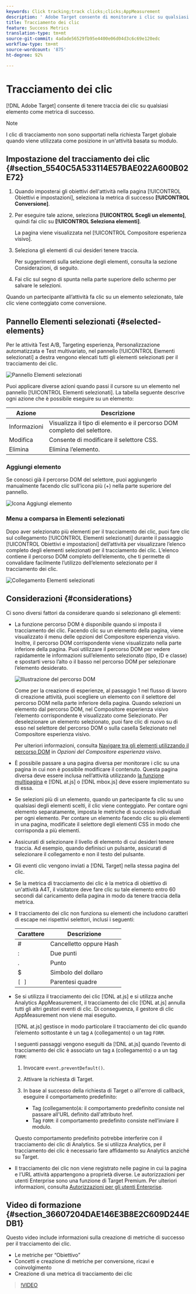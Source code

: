 ```yaml
---
keywords: Click tracking;track clicks;clicks;AppMeasurement
description: ' Adobe Target consente di monitorare i clic su qualsiasi elemento come metrica di successo.'
title: Tracciamento dei clic
feature: Success Metrics
translation-type: tm+mt
source-git-commit: 4adade56529fb95e4400e06d04d3c6c69e120edc
workflow-type: tm+mt
source-wordcount: '875'
ht-degree: 92%

---
```



# Tracciamento dei clic

[!DNL Adobe Target] consente di tenere traccia dei clic su qualsiasi elemento come metrica di successo.

>[!NOTE]
>
>I clic di tracciamento non sono supportati nella richiesta Target globale quando viene utilizzata come posizione in un&#39;attività basata su modulo.

## Impostazione del tracciamento dei clic {#section_5540C5A533114E57BAE022A600B02E72}

1. Quando imposterai gli obiettivi dell&#39;attività nella pagina [!UICONTROL Obiettivi e impostazioni], seleziona la metrica di successo **[!UICONTROL Conversione]**.
1. Per eseguire tale azione, seleziona **[!UICONTROL Scegli un elemento]**, quindi fai clic su **[!UICONTROL Seleziona elementi]**.

   La pagina viene visualizzata nel [!UICONTROL Compositore esperienza visivo].

1. Seleziona gli elementi di cui desideri tenere traccia.

   Per suggerimenti sulla selezione degli elementi, consulta la sezione Considerazioni, di seguito.

1. Fai clic sul segno di spunta nella parte superiore dello schermo per salvare le selezioni.

Quando un partecipante all’attività fa clic su un elemento selezionato, tale clic viene conteggiato come conversione.

## Pannello Elementi selezionati {#selected-elements}

Per le attività Test A/B, Targeting esperienza, Personalizzazione automatizzata e Test multivariato, nel pannello [!UICONTROL Elementi selezionati] a destra vengono elencati tutti gli elementi selezionati per il tracciamento dei clic.

![Pannello Elementi selezionati](/help/c-activities/r-success-metrics/assets/selected-elements.png)

Puoi applicare diverse azioni quando passi il cursore su un elemento nel pannello [!UICONTROL Elementi selezionati]. La tabella seguente descrive ogni azione che è possibile eseguire su un elemento:

| Azione | Descrizione |
| --- | --- |
| Informazioni | Visualizza il tipo di elemento e il percorso DOM completo del selettore. |
| Modifica | Consente di modificare il selettore CSS. |
| Elimina | Elimina l’elemento. |

### Aggiungi elemento

Se conosci già il percorso DOM del selettore, puoi aggiungerlo manualmente facendo clic sull’icona più (+) nella parte superiore del pannello.

![Icona Aggiungi elemento](/help/c-activities/r-success-metrics/assets/add-element.png)

### Menu a comparsa in Elementi selezionati

Dopo aver selezionato più elementi per il tracciamento dei clic, puoi fare clic sul collegamento [!UICONTROL Elementi selezionati] durante il passaggio [!UICONTROL Obiettivi e impostazioni] dell’attività per visualizzare l’elenco completo degli elementi selezionati per il tracciamento dei clic. L’elenco contiene il percorso DOM completo dell’elemento, che ti permette di convalidare facilmente l’utilizzo dell’elemento selezionato per il tracciamento dei clic.

![Collegamento Elementi selezionati](/help/c-activities/r-success-metrics/assets/elements-selected-link.png)

## Considerazioni {#considerations}

Ci sono diversi fattori da considerare quando si selezionano gli elementi:

* La funzione percorso DOM è disponibile quando si imposta il tracciamento dei clic. Facendo clic su un elemento della pagina, viene visualizzato il menu delle opzioni del Compositore esperienza visivo. Inoltre, il percorso DOM corrispondente viene visualizzato nella parte inferiore della pagina. Puoi utilizzare il percorso DOM per vedere rapidamente le informazioni sull’elemento selezionato (tipo, ID e classe) e spostarti verso l’alto o il basso nel percorso DOM per selezionare l’elemento desiderato.

   ![Illustrazione del percorso DOM](/help/c-activities/r-success-metrics/assets/click-tracking-dom.png)

   Come per la creazione di esperienze, al passaggio 1 nel flusso di lavoro di creazione attività, puoi scegliere un elemento con il selettore del percorso DOM nella parte inferiore della pagina. Quando selezioni un elemento dal percorso DOM, nel Compositore esperienza visivo l’elemento corrispondente è visualizzato come Selezionato. Per deselezionare un elemento selezionato, puoi fare clic di nuovo su di esso nel selettore del percorso DOM o sulla casella Selezionato nel Compositore esperienza visivo.

   Per ulteriori informazioni, consulta [Navigare tra gli elementi utilizzando il percorso DOM](/help/c-experiences/c-visual-experience-composer/viztarget-options.md#dom-path) in *Opzioni del Compositore esperienza visivo*.

* È possibile passare a una pagina diversa per monitorare i clic su una pagina in cui non è possibile modificare il contenuto. Questa pagina diversa deve essere inclusa nell’attività utilizzando [la funzione multipagina](/help/c-experiences/c-visual-experience-composer/multipage-activity.md#concept_277E096063E14813AC5D8EDFA1D2ED48) e [!DNL at.js] o [!DNL mbox.js] deve essere implementato su di essa.
* Se selezioni più di un elemento, quando un partecipante fa clic su uno qualsiasi degli elementi scelti, il clic viene conteggiato. Per contare ogni elemento separatamente, imposta le metriche di successo individuali per ogni elemento. Per contare un elemento facendo clic su più elementi in una pagina, modificate il selettore degli elementi CSS in modo che corrisponda a più elementi.
* Assicurati di selezionare il livello di elemento di cui desideri tenere traccia. Ad esempio, quando definisci un pulsante, assicurati di selezionare il collegamento e non il testo del pulsante.
* Gli eventi clic vengono inviati a [!DNL Target] nella stessa pagina del clic.
* Se la metrica di tracciamento dei clic è la metrica di obiettivo di un&#39;attività A4T, il visitatore deve fare clic su tale elemento entro 60 secondi dal caricamento della pagina in modo da tenere traccia della metrica.
* Il tracciamento dei clic non funziona su elementi che includono caratteri di escape nei rispettivi selettori, inclusi i seguenti:

   | Carattere | Descrizione |
   |---|---|
   | # | Cancelletto oppure Hash |
   | : | Due punti |
   | . | Punto |
   | $ | Simbolo del dollaro |
   | `[ ]` | Parentesi quadre |

* Se si utilizza il tracciamento dei clic [!DNL at.js] e si utilizza anche Analytics AppMeasurement, il tracciamento dei clic [!DNL at.js] annulla tutti gli altri gestori eventi di clic. Di conseguenza, il gestore di clic AppMeasurement non viene mai eseguito.

   [!DNL at.js] gestisce in modo particolare il tracciamento dei clic quando l’elemento sottostante è un tag `A` (collegamento) o un tag `FORM`.

   I seguenti passaggi vengono eseguiti da [!DNL at.js] quando l’evento di tracciamento dei clic è associato un tag `A` (collegamento) o a un tag `FORM`:

   1. Invocare `event.preventDefault()`.

   1. Attivare la richiesta di Target.

   1. In base al successo della richiesta di Target o all&#39;errore di callback, eseguire il comportamento predefinito:

      * Tag (collegamento)`A`: il comportamento predefinito consiste nel passare all&#39;URL definito dall&#39;attributo href.
      * Tag `FORM`: il comportamento predefinito consiste nell’inviare il modulo.

   Questo comportamento predefinito potrebbe interferire con il tracciamento dei clic di Analytics. Se si utilizza Analytics, per il tracciamento dei clic è necessario fare affidamento su Analytics anziché su Target.

* Il tracciamento dei clic non viene registrato nelle pagine in cui la pagina e l’URL attività appartengono a proprietà diverse. Le autorizzazioni per utenti Enterprise sono una funzione di Target Premium. Per ulteriori informazioni, consulta [Autorizzazioni per gli utenti Enterprise](/help/administrating-target/c-user-management/property-channel/property-channel.md).

## Video di formazione {#section_36607204DAE146E3B8E2C609D244EDB1}

Questo video include informazioni sulla creazione di metriche di successo per il tracciamento dei clic.

* Le metriche per “Obiettivo”
* Concetti e creazione di metriche per conversione, ricavi e coinvolgimento
* Creazione di una metrica di tracciamento dei clic

>[!VIDEO](https://video.tv.adobe.com/v/17380)